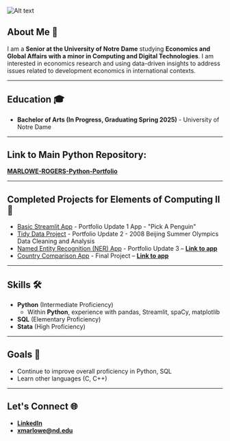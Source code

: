 ![Alt text](https://jdh.hamkins.org/wp-content/uploads/University-of-Notre-Dame.png)

## About Me 👋
I am a **Senior at the University of Notre Dame** studying **Economics and Global Affairs with a minor in Computing and Digital Technologies**. I am interested in  economics research and using data-driven insights to address issues related to development economics in international contexts.

___
## Education 🎓
- **Bachelor of Arts (In Progress, Graduating Spring 2025)** - University of Notre Dame


___
## Link to Main Python Repository: 
[**MARLOWE-ROGERS-Python-Portfolio**](https://github.com/xavierdmr/MARLOWE-ROGERS-Python-Portfolio)
___
## Completed Projects for Elements of Computing II 🚀
- [Basic Streamlit App](https://github.com/xavierdmr/MARLOWE-ROGERS-Python-Portfolio/tree/main/basic-streamlit-app) - Portfolio Update 1 App - "Pick A Penguin"
- [Tidy Data Project](https://github.com/xavierdmr/MARLOWE-ROGERS-Python-Portfolio/tree/main/TidyData-Project) - Portfolio Update 2 - 2008 Beijing Summer Olympics Data Cleaning and Analysis
- [Named Entity Recognition (NER) App](https://github.com/xavierdmr/MARLOWE-ROGERS-Python-Portfolio/tree/main/NERStreamlitApp) - Portfolio Update 3 – [**Link to app**](https://rogers-ner-app.streamlit.app/)
- [Country Comparison App](https://github.com/xavierdmr/MARLOWE-ROGERS-Python-Portfolio/tree/main/StreamlitAppFinal) - Final Project – [**Link to app**](https://wdi-country-comparison.streamlit.app/)

___
## Skills 🛠️
- **Python** (Intermediate Proficiency)
  - Within **Python**, experience with pandas, Streamlit, spaCy, matplotlib
- **SQL** (Elementary Proficiency)
- **Stata** (High Proficiency)

___
## Goals 🥅
- Continue to improve overall proficiency in Python, SQL
- Learn other languages (C, C++)

___
## Let's Connect 🌐
- [**LinkedIn**](https://www.linkedin.com/in/xaviermarlowerogers/)
- [**xmarlowe@nd.edu**](xmarlowe@nd.edu)
